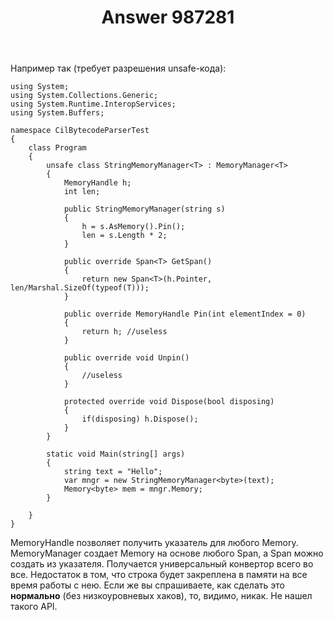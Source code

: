 ﻿---
title: "Answer 987281"
se.owner.user_id: 240512
se.owner.display_name: "MSDN.WhiteKnight"
se.owner.link: "https://ru.stackoverflow.com/users/240512/msdn-whiteknight"
se.answer_id: 987281
se.question_id: 987112
se.post_type: answer
se.score: 0
se.is_accepted: False
---
<p>Например так (требует разрешения unsafe-кода):</p>

<pre><code>using System;
using System.Collections.Generic;
using System.Runtime.InteropServices;
using System.Buffers;

namespace CilBytecodeParserTest
{
    class Program
    {
        unsafe class StringMemoryManager&lt;T&gt; : MemoryManager&lt;T&gt;
        {
            MemoryHandle h;            
            int len;

            public StringMemoryManager(string s)
            {                
                h = s.AsMemory().Pin();               
                len = s.Length * 2;
            }

            public override Span&lt;T&gt; GetSpan()
            {                
                return new Span&lt;T&gt;(h.Pointer, len/Marshal.SizeOf(typeof(T)));
            }

            public override MemoryHandle Pin(int elementIndex = 0)
            {
                return h; //useless
            }

            public override void Unpin()
            {
                //useless
            }

            protected override void Dispose(bool disposing)
            {
                if(disposing) h.Dispose();
            }
        }

        static void Main(string[] args)
        {
            string text = "Hello";  
            var mngr = new StringMemoryManager&lt;byte&gt;(text);
            Memory&lt;byte&gt; mem = mngr.Memory;
        }

    }
}
</code></pre>

<p>MemoryHandle позволяет получить указатель для любого Memory. MemoryManager создает Memory на основе любого Span, а Span можно создать из указателя. Получается универсальный конвертор всего во все. Недостаток в том, что строка будет закреплена в памяти на все время работы с нею. Если же вы спрашиваете, как сделать это <strong>нормально</strong> (без низкоуровневых хаков), то, видимо, никак. Не нашел такого API.</p>
